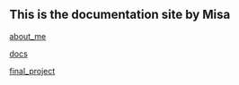 ## This is the documentation site by Misa

[about_me](/Users/hanedamisa/Documents/BHAGitHub/about_me)

[docs](/Users/hanedamisa/Documents/BHAGitHub/docs)

[final_project](/Users/hanedamisa/Documents/BHAGitHub/final_project)